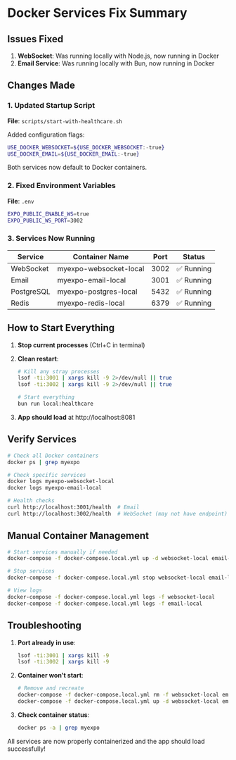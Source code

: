 # Docker Services Fix Summary

## Issues Fixed
1. **WebSocket**: Was running locally with Node.js, now running in Docker
2. **Email Service**: Was running locally with Bun, now running in Docker

## Changes Made

### 1. Updated Startup Script
**File**: `scripts/start-with-healthcare.sh`

Added configuration flags:
```bash
USE_DOCKER_WEBSOCKET=${USE_DOCKER_WEBSOCKET:-true}
USE_DOCKER_EMAIL=${USE_DOCKER_EMAIL:-true}
```

Both services now default to Docker containers.

### 2. Fixed Environment Variables
**File**: `.env`
```bash
EXPO_PUBLIC_ENABLE_WS=true
EXPO_PUBLIC_WS_PORT=3002
```

### 3. Services Now Running

| Service | Container Name | Port | Status |
|---------|---------------|------|--------|
| WebSocket | myexpo-websocket-local | 3002 | ✅ Running |
| Email | myexpo-email-local | 3001 | ✅ Running |
| PostgreSQL | myexpo-postgres-local | 5432 | ✅ Running |
| Redis | myexpo-redis-local | 6379 | ✅ Running |

## How to Start Everything

1. **Stop current processes** (Ctrl+C in terminal)

2. **Clean restart**:
   ```bash
   # Kill any stray processes
   lsof -ti:3001 | xargs kill -9 2>/dev/null || true
   lsof -ti:3002 | xargs kill -9 2>/dev/null || true
   
   # Start everything
   bun run local:healthcare
   ```

3. **App should load** at http://localhost:8081

## Verify Services

```bash
# Check all Docker containers
docker ps | grep myexpo

# Check specific services
docker logs myexpo-websocket-local
docker logs myexpo-email-local

# Health checks
curl http://localhost:3001/health  # Email
curl http://localhost:3002/health  # WebSocket (may not have endpoint)
```

## Manual Container Management

```bash
# Start services manually if needed
docker-compose -f docker-compose.local.yml up -d websocket-local email-local

# Stop services
docker-compose -f docker-compose.local.yml stop websocket-local email-local

# View logs
docker-compose -f docker-compose.local.yml logs -f websocket-local
docker-compose -f docker-compose.local.yml logs -f email-local
```

## Troubleshooting

1. **Port already in use**:
   ```bash
   lsof -ti:3001 | xargs kill -9
   lsof -ti:3002 | xargs kill -9
   ```

2. **Container won't start**:
   ```bash
   # Remove and recreate
   docker-compose -f docker-compose.local.yml rm -f websocket-local email-local
   docker-compose -f docker-compose.local.yml up -d websocket-local email-local
   ```

3. **Check container status**:
   ```bash
   docker ps -a | grep myexpo
   ```

All services are now properly containerized and the app should load successfully!